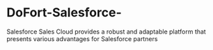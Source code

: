 # DoFort-Salesforce-
Salesforce Sales Cloud provides a robust and adaptable platform that presents various advantages for Salesforce partners
